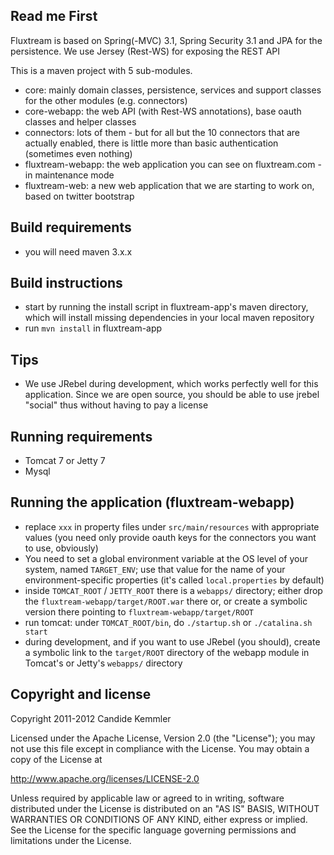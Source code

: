 Read me First
-------------

Fluxtream is based on Spring(-MVC) 3.1, Spring Security 3.1 and JPA for the persistence. We use Jersey (Rest-WS) for exposing the REST API

This is a maven project with 5 sub-modules.

* core: mainly domain classes, persistence, services and support classes for the other modules (e.g. connectors)
* core-webapp: the web API (with Rest-WS annotations), base oauth classes and helper classes
* connectors: lots of them - but for all but the 10 connectors that are actually enabled, there is little more than basic authentication (sometimes even nothing)
* fluxtream-webapp: the web application you can see on fluxtream.com - in maintenance mode
* fluxtream-web: a new web application that we are starting to work on, based on twitter bootstrap

Build requirements
------------------

* you will need maven 3.x.x

Build instructions
------------------

* start by running the install script in fluxtream-app's maven directory, which will install missing dependencies in your local maven repository
* run `mvn install` in fluxtream-app

Tips
----

* We use JRebel during development, which works perfectly well for this application. Since we are open source, you should be able to use jrebel "social" thus without having to pay a license

Running requirements
--------------------

* Tomcat 7 or Jetty 7
* Mysql

Running the application (fluxtream-webapp)
------------------------------------------
* replace `xxx` in property files under `src/main/resources` with appropriate values (you need only provide oauth keys for the connectors you want to use, obviously)
* You need to set a global environment variable at the OS level of your system, named `TARGET_ENV`; use that value for the name of your environment-specific properties (it's called `local.properties` by default)
* inside `TOMCAT_ROOT` / `JETTY_ROOT` there is a `webapps/` directory; either drop the `fluxtream-webapp/target/ROOT.war` there or, or create a symbolic version there pointing to `fluxtream-webapp/target/ROOT`
* run tomcat: under `TOMCAT_ROOT/bin`, do `./startup.sh` or `./catalina.sh start`
* during development, and if you want to use JRebel (you should), create a symbolic link to the `target/ROOT` directory of the webapp module in Tomcat's or Jetty's `webapps/` directory

Copyright and license
---------------------

Copyright 2011-2012 Candide Kemmler

Licensed under the Apache License, Version 2.0 (the "License");
you may not use this file except in compliance with the License.
You may obtain a copy of the License at

http://www.apache.org/licenses/LICENSE-2.0

Unless required by applicable law or agreed to in writing, software
distributed under the License is distributed on an "AS IS" BASIS,
WITHOUT WARRANTIES OR CONDITIONS OF ANY KIND, either express or implied.
See the License for the specific language governing permissions and
limitations under the License.